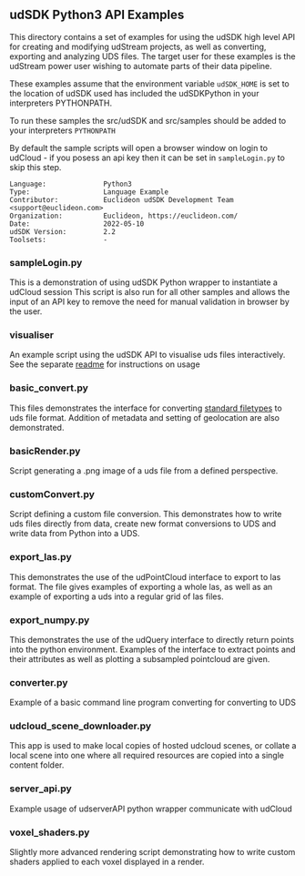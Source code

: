 ## udSDK Python3 API Examples

<!-- TODO: Write a brief abstract explaining this sample -->
This directory contains a set of examples for using the udSDK high level API for creating and modifying udStream projects,
as well as converting, exporting and analyzing UDS files. The target user for these examples is the udStream power user 
wishing to automate parts of their data pipeline.

These examples assume that the environment variable `udSDK_HOME` is set to the location of udSDK
used has included the udSDKPython in your interpreters PYTHONPATH.

To run these samples the src/udSDK and src/samples should be added to your interpreters `PYTHONPATH`

By default the sample scripts will open a browser window on login to udCloud - if you posess an api key then it can be set in
`sampleLogin.py` to skip this step.

<!-- TODO: Fill this section below with metadata about this sample-->
```
Language:              Python3
Type:                  Language Example
Contributor:           Euclideon udSDK Development Team <support@euclideon.com>
Organization:          Euclideon, https://euclideon.com/
Date:                  2022-05-10
udSDK Version:         2.2
Toolsets:              -
```
### sampleLogin.py
This is a demonstration of using udSDK Python wrapper to instantiate a udCloud session
This script is also run for all other samples and allows the input of an API key to remove the need for manual 
validation in browser by the user.

### visualiser
An example script using the udSDK API to visualise uds files interactively. See the separate [readme](visualiser/README.md) for instructions on usage

### basic_convert.py
This files demonstrates the interface for converting [standard filetypes](https://desk.euclideon.com/portal/en/kb/articles/how-to-supported-data-formats-for-conversion) 
to uds file format. Addition of metadata and setting of geolocation are also demonstrated.

### basicRender.py
Script generating a .png image of a uds file from a defined perspective.

### customConvert.py
Script defining a custom file conversion. This demonstrates how to write uds files directly from data, create new format
conversions to UDS and write data from Python into a UDS.

### export_las.py
This demonstrates the use of the udPointCloud interface to export to las format. The file gives examples of exporting a whole las,
as well as an example of exporting a uds into a regular grid of las files.

### export_numpy.py
This demonstrates the use of the udQuery interface to directly return points into the python environment. Examples of 
the interface to extract points and their attributes as well as plotting a subsampled pointcloud are given.

### converter.py
Example of a basic command line program converting for converting to UDS

### udcloud_scene_downloader.py
This app is used to make local copies of hosted udcloud scenes, or collate a local scene into one where all required resources are 
copied into a single content folder.

### server_api.py
Example usage of udserverAPI python wrapper communicate with udCloud

### voxel_shaders.py
Slightly more advanced rendering script demonstrating how to write custom shaders applied to each voxel displayed in a 
render.
